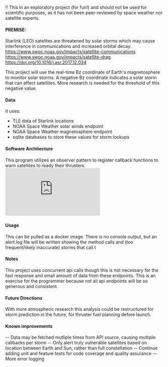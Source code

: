 !! This in an exploratory project (for fun!) and should not be used for scientific purposes, as it has not been
peer-reviewed by space weather nor satellite experts.

#### PREMISE:
Starlink (LEO) satelites are threatened by solar storms which may cause interference in communications
and increased orbital decay.
    https://www.swpc.noaa.gov/impacts/satellite-communications
    https://www.swpc.noaa.gov/impacts/satellite-drag
    https://doi.org/10.1016/j.asr.2017.12.034

This project will use the real-time Bz coordinate of Earth's magnetosphere to monitor solar storms.
A negative Bz coordinate indicates a solar storm that can affect satellites. More research is needed for the threshold
 of this negative value.

#### Data
It uses:
- TLE data of Starlink locations
- NOAA Space Weather solar winds endpoint
- NOAA Space Weather magnetosphere endpoint
- sqlite databases to store these values for storm lookups

#### Software Architecture
This program utilizes an observer pattern to register callback functions to warn satellites to ready their thrusters.
![alt text](https://github.com/aliisakroe/Starlink-weather-alerts/blob/main/uml.pdf?raw=true)

#### Usage
This can be pulled as a docker image. There is no console output, but an alert.log file will be written showing the
method calls and (too frequent/likely inaccurate) storms that call t

#### Notes
This project uses concurrent api calls though this is not necessary for the fast response and small
amount of data from these endpoints. This is an exercise for the programmer because not all api endpoints will be so
generous and consistent.

#### Future Directions
With more atmospheric research this analysis could be restructured for storm prediction in the future, for thruster
fuel planning defore launch.

#### Known improvements
-- Data may be fetched mutliple times from API source, causing multiple callbacks per storm
-- Only alert truly vulnerable satellites based on location between Earth and Sun, rather than full constellation
-- Continue adding unit and feature tests for code coverage and quality assurance
-- More error logging

